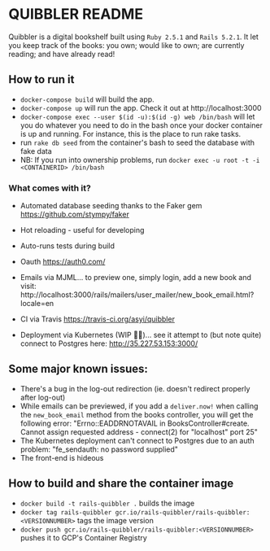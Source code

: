 # QUIBBLER README

Quibbler is a digital bookshelf built using `Ruby 2.5.1` and `Rails 5.2.1`. It let you keep track of the books: you own; would like to own; are currently reading; and have already read!

## How to run it
* `docker-compose build` will build the app.
* `docker-compose up` will run the app. Check it out at http://localhost:3000
* `docker-compose exec --user $(id -u):$(id -g) web /bin/bash` will let you do whatever you need to do in the bash once your docker container is up and running. For instance, this is the place to run rake tasks.
* run `rake db seed` from the container's bash to seed the database with fake data
* NB: If you run into ownership problems, run ```docker exec -u root -t -i <CONTAINERID> /bin/bash```

### What comes with it?
* Automated database seeding thanks to the Faker gem
https://github.com/stympy/faker

* Hot reloading - useful for developing

* Auto-runs tests during build

* Oauth
https://auth0.com/

* Emails via MJML... to preview one, simply login, add a new book and visit:
http://localhost:3000/rails/mailers/user_mailer/new_book_email.html?locale=en

* CI via Travis
https://travis-ci.org/asyi/quibbler

* Deployment via Kubernetes (WIP 🤷‍♀️)... see it attempt to (but note quite) connect to Postgres here:
http://35.227.53.153:3000/

## Some major known issues:
* There's a bug in the log-out redirection (ie. doesn't redirect properly after log-out)
* While emails can be previewed, if you add a `deliver.now!` when calling the `new_book_email` method from the books controller, you will get the following error: "Errno::EADDRNOTAVAIL in BooksController#create. Cannot assign requested address - connect(2) for "localhost" port 25"
* The Kubernetes deployment can't connect to Postgres due to an auth problem: "fe_sendauth: no password supplied"
* The front-end is hideous

## How to build and share the container image
* `docker build -t rails-quibbler .` builds the image
* `docker tag rails-quibbler gcr.io/rails-quibbler/rails-quibbler:<VERSIONNUMBER>` tags the image version
* `docker push gcr.io/rails-quibbler/rails-quibbler:<VERSIONNUMBER>` pushes it to GCP's Container Registry
